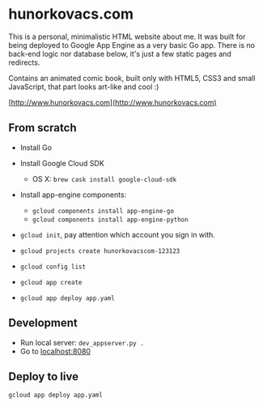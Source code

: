 # hunorkovacs.com

This is a personal, minimalistic HTML website about me. It was built for being deployed to Google App Engine as a very basic Go app. There is no back-end logic nor database below, it's just a few static pages and redirects.

Contains an animated comic book, built only with HTML5, CSS3 and small JavaScript, that part looks art-like and cool :)

[http://www.hunorkovacs.com](http://www.hunorkovacs.com)

## From scratch

* Install Go
* Install Google Cloud SDK
  - OS X: `brew cask install google-cloud-sdk`
* Install app-engine components: 
  - `gcloud components install app-engine-go`
  - `gcloud components install app-engine-python`
* `gcloud init`, pay attention which account you sign in with.

* `gcloud projects create hunorkovacscom-123123`
* `gcloud config list`
* `gcloud app create`
* `gcloud app deploy app.yaml`

## Development

* Run local server: `dev_appserver.py .`
* Go to [localhost:8080](http://localhost:8080)

## Deploy to live

`gcloud app deploy app.yaml`
